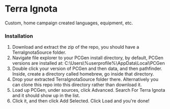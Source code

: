 # Terra Ignota


Custom, home campaign created languages, equipment, etc.

### Installation

1. Download and extract the zip of the repo, you should have a TerraIgnotaSource folder.
2. Navigate file explorer to your PCGen install directory, by default, PCGen versions are installed at: C:\Users\\%userprofile%\AppData\Local\PCGen
3. Double click your version of PCGen and then data, and then pathfinder.  Inside, create a directory called homebrew, go inside that directory.
4. Drop your extracted TerraIgnotaSource folder there.  Alternatively you can clone this repo into this directory rather than download it.
5. Load up PCGen, under sources, click Advanced.  Search For Terra Ignota and it should show up in the list.
6. Click it, and then click Add Selected.  Click Load and you're done!
